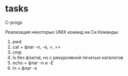 # tasks
C-progs

Реализация некоторых UNIX команд на Си
Команды:
1. pwd
2. cat + флаг -n, -e, >, >>
3. cmp
4. ls без флагов, но с рекурсивной печатью каталогов
5. echo + флаг -n и -E
6. ln + флаг -s
